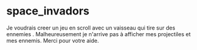 # space_invadors

Je voudrais creer un jeu en scroll avec un vaisseau qui tire sur  des ennemies .
Malheureusement  je n'arrive pas à afficher mes projectiles et mes ennemis. 
Merci pour votre aide.
